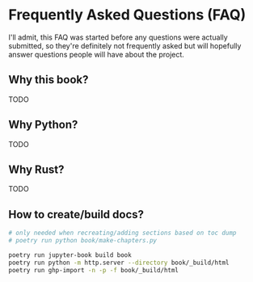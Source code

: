 
# Frequently Asked Questions (FAQ)

I'll admit, this FAQ was started before any questions were actually submitted, so they're definitely not frequently asked but will hopefully answer questions people will have about the project.

## Why this book?

TODO

## Why Python?

TODO


## Why Rust?

TODO

## How to create/build docs?  

```bash
# only needed when recreating/adding sections based on toc dump
# poetry run python book/make-chapters.py

poetry run jupyter-book build book
poetry run python -m http.server --directory book/_build/html
poetry run ghp-import -n -p -f book/_build/html
```

